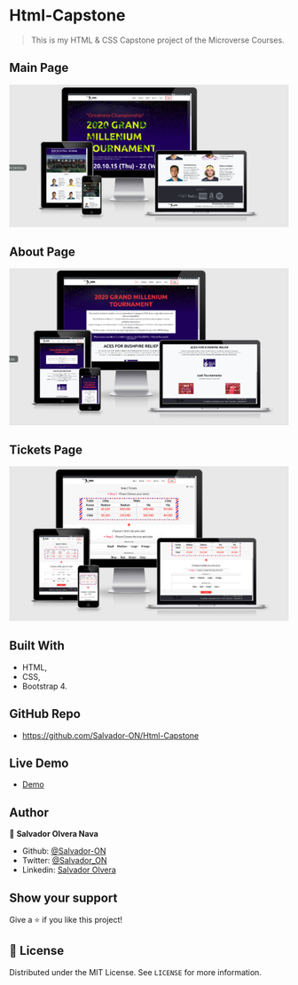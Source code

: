 # Html-Capstone

> This is my HTML & CSS Capstone project of the Microverse Courses.

## Main Page

![screenshot](screenshots/main-page.png)

## About Page

![screenshot](screenshots/about-page.png)

## Tickets Page

![screenshot](screenshots/ticktes-page.png)


## Built With

- HTML,
- CSS,
- Bootstrap 4.

## GitHub Repo

- https://github.com/Salvador-ON/Html-Capstone

## Live Demo

- [Demo](https://rawcdn.githack.com/Salvador-ON/Html-Capstone/ad9c006aa37ed515fbfa5af67594bf7188726b3e/index.html)

## Author


👤 **Salvador Olvera Nava**

- Github: [@Salvador-ON](https://github.com/Salvador-ON)
- Twitter: [@Salvador_ON](https://twitter.com/Salvador_ON)
- Linkedin: [Salvador Olvera](https://www.linkedin.com/in/salvador-olvera-n)

## Show your support

Give a ⭐️ if you like this project!


## 📝 License

Distributed under the MIT License. See `LICENSE` for more information.
